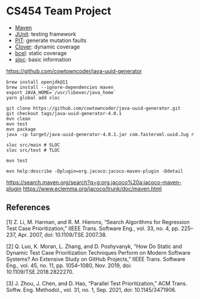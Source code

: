 # CS454 Team Project

- [Maven](https://maven.apache.org/guides/getting-started/maven-in-five-minutes.html)
- [JUnit](https://junit.org/junit5/): testing framework
- [PIT](http://pitest.org/): generate mutation faults
- [Clover](https://confluence.atlassian.com/clover/basic-usage-588579892.html): dynamic coverage
- [bcel](http://commons.apache.org/proper/commons-bcel/): static coverage
- [sloc](https://github.com/flosse/sloc): basic information

https://github.com/cowtowncoder/java-uuid-generator

```
brew install openjdk@11
brew install --ignore-dependencies maven
export JAVA_HOME=`/usr/libexec/java_home`
yarn global add sloc

git clone https://github.com/cowtowncoder/java-uuid-generator.git
git checkout tags/java-uuid-generator-4.0.1
mvn clean
mvn test
mvn package
java -cp target/java-uuid-generator-4.0.1.jar com.fasterxml.uuid.Jug r

sloc src/main # SLOC
sloc src/test # TLOC

mvn test

mvn help:describe -Dplugin=org.jacoco:jacoco-maven-plugin -Ddetail
```

https://search.maven.org/search?q=g:org.jacoco%20a:jacoco-maven-plugin
https://www.eclemma.org/jacoco/trunk/doc/maven.html

## References

[1] Z. Li, M. Harman, and R. M. Hierons, “Search Algorithms for Regression Test Case Prioritization,” IIEEE Trans. Software Eng., vol. 33, no. 4, pp. 225–237, Apr. 2007, doi: 10.1109/TSE.2007.38.

[2] Q. Luo, K. Moran, L. Zhang, and D. Poshyvanyk, “How Do Static and Dynamic Test Case Prioritization Techniques Perform on Modern Software Systems? An Extensive Study on GitHub Projects,” IIEEE Trans. Software Eng., vol. 45, no. 11, pp. 1054–1080, Nov. 2019, doi: 10.1109/TSE.2018.2822270.

[3] J. Zhou, J. Chen, and D. Hao, “Parallel Test Prioritization,” ACM Trans. Softw. Eng. Methodol., vol. 31, no. 1, Sep. 2021, doi: 10.1145/3471906.
